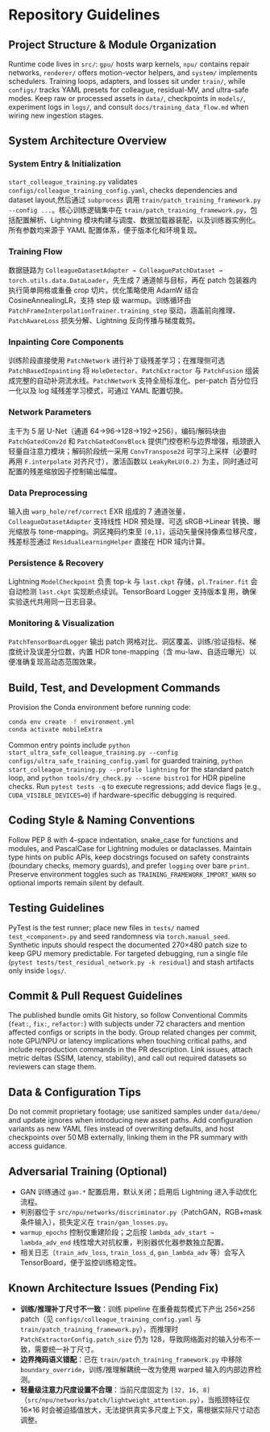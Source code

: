 # Repository Guidelines

## Project Structure & Module Organization
Runtime code lives in `src/`: `gpu/` hosts warp kernels, `npu/` contains repair networks, `renderer/` offers motion-vector helpers, and `system/` implements schedulers. Training loops, adapters, and losses sit under `train/`, while `configs/` tracks YAML presets for colleague, residual-MV, and ultra-safe modes. Keep raw or processed assets in `data/`, checkpoints in `models/`, experiment logs in `logs/`, and consult `docs/training_data_flow.md` when wiring new ingestion stages.

## System Architecture Overview
### System Entry & Initialization
`start_colleague_training.py` validates `configs/colleague_training_config.yaml`, checks dependencies and dataset layout,然后通过 `subprocess` 调用 `train/patch_training_framework.py --config ...`。核心训练逻辑集中在 `train/patch_training_framework.py`，包括配置解析、Lightning 模块构建与调度、数据加载器装配，以及训练器实例化。所有参数均来源于 YAML 配置体系，便于版本化和环境复现。

### Training Flow
数据链路为 `ColleagueDatasetAdapter → ColleaguePatchDataset → torch.utils.data.DataLoader`，先生成 7 通道帧与目标，再在 patch 包装器内执行简单网格或重叠 crop 切片。优化策略使用 AdamW 结合 CosineAnnealingLR，支持 step 级 warmup。训练循环由 `PatchFrameInterpolationTrainer.training_step` 驱动，涵盖前向推理、`PatchAwareLoss` 损失分解、Lightning 反向传播与梯度裁剪。

### Inpainting Core Components
训练阶段直接使用 `PatchNetwork` 进行补丁级残差学习；在推理侧可选 `PatchBasedInpainting` 将 `HoleDetector`、`PatchExtractor` 与 `PatchFusion` 组装成完整的自动补洞流水线。`PatchNetwork` 支持全局标准化、per-patch 百分位归一化以及 log 域残差学习模式，可通过 YAML 配置切换。

### Network Parameters
主干为 5 层 U-Net（通道 64→96→128→192→256），编码/解码块由 `PatchGatedConv2d` 和 `PatchGatedConvBlock` 提供门控卷积与边界增强，瓶颈嵌入轻量自注意力模块；解码阶段统一采用 `ConvTranspose2d` 可学习上采样（必要时再用 `F.interpolate` 对齐尺寸），激活函数以 `LeakyReLU(0.2)` 为主，同时通过可配置的残差缩放因子控制输出幅度。

### Data Preprocessing
输入由 `warp_hole/ref/correct` EXR 组成的 7 通道张量，`ColleagueDatasetAdapter` 支持线性 HDR 预处理、可选 sRGB→Linear 转换、曝光缩放与 tone-mapping。洞区掩码约束至 `[0,1]`，运动矢量保持像素位移尺度，残差标签通过 `ResidualLearningHelper` 直接在 HDR 域内计算。

### Persistence & Recovery
Lightning `ModelCheckpoint` 负责 top-k 与 `last.ckpt` 存储，`pl.Trainer.fit` 会自动检测 `last.ckpt` 实现断点续训。TensorBoard Logger 支持版本复用，确保实验迭代共用同一日志目录。

### Monitoring & Visualization
`PatchTensorBoardLogger` 输出 patch 网格对比、洞区覆盖、训练/验证指标、梯度统计及误差分位数，内置 HDR tone-mapping（含 mu-law、自适应曝光）以便准确复现高动态范围效果。

## Build, Test, and Development Commands
Provision the Conda environment before running code:
```bash
conda env create -f environment.yml
conda activate mobileExtra
```
Common entry points include `python start_ultra_safe_colleague_training.py --config configs/ultra_safe_training_config.yaml` for guarded training, `python start_colleague_training.py --profile lightning` for the standard patch loop, and `python tools/dry_check.py --scene bistro1` for HDR pipeline checks. Run `pytest tests -q` to execute regressions; add device flags (e.g., `CUDA_VISIBLE_DEVICES=0`) if hardware-specific debugging is required.

## Coding Style & Naming Conventions
Follow PEP 8 with 4-space indentation, snake_case for functions and modules, and PascalCase for Lightning modules or dataclasses. Maintain type hints on public APIs, keep docstrings focused on safety constraints (boundary checks, memory guards), and prefer `logging` over bare `print`. Preserve environment toggles such as `TRAINING_FRAMEWORK_IMPORT_WARN` so optional imports remain silent by default.

## Testing Guidelines
PyTest is the test runner; place new files in `tests/` named `test_<component>.py` and seed randomness via `torch.manual_seed`. Synthetic inputs should respect the documented 270×480 patch size to keep GPU memory predictable. For targeted debugging, run a single file (`pytest tests/test_residual_network.py -k residual`) and stash artifacts only inside `logs/`.

## Commit & Pull Request Guidelines
The published bundle omits Git history, so follow Conventional Commits (`feat:`, `fix:`, `refactor:`) with subjects under 72 characters and mention affected configs or scripts in the body. Group related changes per commit, note GPU/NPU or latency implications when touching critical paths, and include reproduction commands in the PR description. Link issues, attach metric deltas (SSIM, latency, stability), and call out required datasets so reviewers can stage them.

## Data & Configuration Tips
Do not commit proprietary footage; use sanitized samples under `data/demo/` and update ignores when introducing new asset paths. Add configuration variants as new YAML files instead of overwriting defaults, and host checkpoints over 50 MB externally, linking them in the PR summary with access guidance.

## Adversarial Training (Optional)
- GAN 训练通过 `gan.*` 配置启用，默认关闭；启用后 Lightning 进入手动优化流程。
- 判别器位于 `src/npu/networks/discriminator.py`（PatchGAN，RGB+mask 条件输入），损失定义在 `train/gan_losses.py`。
- `warmup_epochs` 控制仅重建阶段；之后按 `lambda_adv_start → lambda_adv_end` 线性增大对抗权重，判别器优化器参数独立配置。
- 相关日志（`train_adv_loss`, `train_loss_d`, `gan_lambda_adv` 等）会写入 TensorBoard，便于监控训练稳定性。

## Known Architecture Issues (Pending Fix)
- **训练/推理补丁尺寸不一致**：训练 pipeline 在重叠裁剪模式下产出 256×256 patch（见 `configs/colleague_training_config.yaml` 与 `train/patch_training_framework.py`），而推理时 `PatchExtractorConfig.patch_size` 仍为 128，导致网络面对的输入分布不一致，需要统一补丁尺寸。
- **边界掩码语义错配**：已在 `train/patch_training_framework.py` 中移除 `boundary_override`，训练/推理解耦统一改为使用 warped 输入的内部边界检测。
- **轻量级注意力尺度设置不合理**：当前尺度固定为 `[32, 16, 8]`（`src/npu/networks/patch/lightweight_attention.py`），当瓶颈特征仅 16×16 时会被迫插值放大，无法提供真实多尺度上下文，需根据实际尺寸动态调整。
